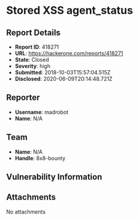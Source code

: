 # Stored XSS agent_status 

## Report Details
- **Report ID**: 418271
- **URL**: https://hackerone.com/reports/418271
- **State**: Closed
- **Severity**: high
- **Submitted**: 2018-10-03T15:57:04.515Z
- **Disclosed**: 2020-06-09T20:14:48.721Z

## Reporter
- **Username**: madrobot
- **Name**: N/A

## Team
- **Name**: N/A
- **Handle**: 8x8-bounty

## Vulnerability Information


## Attachments
No attachments
